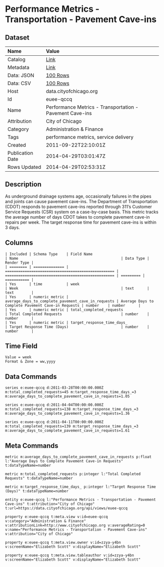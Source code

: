 # Performance Metrics - Transportation - Pavement Cave-ins

## Dataset

| Name | Value |
| :--- | :---- |
| Catalog | [Link](https://catalog.data.gov/dataset/performance-metrics-transportation-pavement-cave-ins-a4f5b) |
| Metadata | [Link](https://data.cityofchicago.org/api/views/euee-qccq) |
| Data: JSON | [100 Rows](https://data.cityofchicago.org/api/views/euee-qccq/rows.json?max_rows=100) |
| Data: CSV | [100 Rows](https://data.cityofchicago.org/api/views/euee-qccq/rows.csv?max_rows=100) |
| Host | data.cityofchicago.org |
| Id | euee-qccq |
| Name | Performance Metrics - Transportation - Pavement Cave-ins |
| Attribution | City of Chicago |
| Category | Administration & Finance |
| Tags | performance metrics, service delivery |
| Created | 2011-09-22T22:10:01Z |
| Publication Date | 2014-04-29T03:01:47Z |
| Rows Updated | 2014-04-29T02:53:31Z |

## Description

As underground drainage systems age, occasionally failures in the pipes and joints can cause pavement cave-ins.  The Department of Transportation (CDOT) responds to pavement cave-ins reported through 311’s Customer Service Requests (CSR) system on a case-by-case basis.  This metric tracks the average number of days CDOT takes to complete pavement cave-in repairs per week.  The target response time for pavement cave-ins is within 3 days.

## Columns

```ls
| Included | Schema Type    | Field Name                                         | Name                                               | Data Type | Render Type |
| ======== | ============== | ================================================== | ================================================== | ========= | =========== |
| Yes      | time           | week                                               | Week                                               | text      | text        |
| Yes      | numeric metric | average_days_to_complete_pavement_cave_in_requests | Average Days to Complete Pavement Cave-in Requests | number    | number      |
| Yes      | numeric metric | total_completed_requests                           | Total Completed Requests                           | number    | number      |
| Yes      | numeric metric | target_response_time_days_                         | Target Response Time (Days)                        | number    | number      |
```

## Time Field

```ls
Value = week
Format & Zone = ww,yyyy
```

## Data Commands

```ls
series e:euee-qccq d:2011-03-28T00:00:00.000Z m:total_completed_requests=45 m:target_response_time_days_=3 m:average_days_to_complete_pavement_cave_in_requests=1.05

series e:euee-qccq d:2011-04-04T00:00:00.000Z m:total_completed_requests=138 m:target_response_time_days_=3 m:average_days_to_complete_pavement_cave_in_requests=1.36

series e:euee-qccq d:2011-04-11T00:00:00.000Z m:total_completed_requests=139 m:target_response_time_days_=3 m:average_days_to_complete_pavement_cave_in_requests=1.61
```

## Meta Commands

```ls
metric m:average_days_to_complete_pavement_cave_in_requests p:float l:"Average Days to Complete Pavement Cave-in Requests" t:dataTypeName=number

metric m:total_completed_requests p:integer l:"Total Completed Requests" t:dataTypeName=number

metric m:target_response_time_days_ p:integer l:"Target Response Time (Days)" t:dataTypeName=number

entity e:euee-qccq l:"Performance Metrics - Transportation - Pavement Cave-ins" t:attribution="City of Chicago" t:url=https://data.cityofchicago.org/api/views/euee-qccq

property e:euee-qccq t:meta.view v:id=euee-qccq v:category="Administration & Finance" v:attributionLink=http://www.cityofchicago.org v:averageRating=0 v:name="Performance Metrics - Transportation - Pavement Cave-ins" v:attribution="City of Chicago"

property e:euee-qccq t:meta.view.owner v:id=zzya-y4bn v:screenName="Elizabeth Scott" v:displayName="Elizabeth Scott"

property e:euee-qccq t:meta.view.tableauthor v:id=zzya-y4bn v:screenName="Elizabeth Scott" v:displayName="Elizabeth Scott"
```